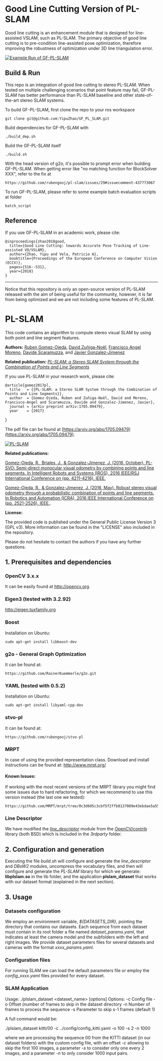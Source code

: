# Good Line Cutting Version of PL-SLAM

Good line cutting is an enhancement module that is designed for line-assisted VSLAM, such as PL-SLAM.  The primary objective of good line cutting is to pre-condition line-assisted pose optimization, therefore improving the robustness of optimization under 3D line triangulation error.

[![Example Run of GF-PL-SLAM](https://img.youtube.com/vi/YAq5uzDtSXE/0.jpg)](https://youtu.be/YAq5uzDtSXE)

## Build & Run

This repo is an integration of good line cutting to stereo PL-SLAM.  When tested on multiple challenging scenarios that point feature may fail, GF-PL-SLAM has better performance than PL-SLAM baseline and other state-of-the-art stereo SLAM systems.

To build GF-PL-SLAM, first clone the repo to your ros workspace

	git clone git@github.com:YipuZhao/GF_PL_SLAM.git

Build dependencies for GF-PL-SLAM with

	./build_dep.sh

Build the GF-PL-SLAM itself

	./build.sh

With the head version of g2o, it's possible to prompt error when building GF-PL-SLAM.  When getting error like "no matching function for BlockSolver XXX", refer to the fix at 

	https://github.com/rubengooj/pl-slam/issues/29#issuecomment-437773067

To run GF-PL-SLAM, please refer to some example batch evaluation scripts at folder 

	batch_script

## Reference

If you use GF-PL-SLAM in an academic work, please cite:

	@inproceedings{zhao2018good,
	  title={Good Line Cutting: towards Accurate Pose Tracking of Line-assisted VO/VSLAM},
	  author={Zhao, Yipu and Vela, Patricio A},
	  booktitle={Proceedings of the European Conference on Computer Vision (ECCV)},
	  pages={516--531},
	  year={2018}
	}

---


Notice that this repository is only an open-source version of PL-SLAM released with the aim of being useful for the community, however, it is far from being optimized and we are not including some features of PL-SLAM.

# PL-SLAM #

This code contains an algorithm to compute stereo visual SLAM by using both point and line segment features.

**Authors:** [Ruben Gomez-Ojeda](http://mapir.isa.uma.es/mapirwebsite/index.php/people/164-ruben-gomez), [David Zuñiga-Noël](http://mapir.isa.uma.es/mapirwebsite/index.php/people/270), [Francisco Angel Moreno](http://mapir.isa.uma.es/mapirwebsite/index.php/people/199-francisco-moreno-due%C3%B1as), [Davide Scaramuzza](http://rpg.ifi.uzh.ch/people_scaramuzza.html), and [Javier Gonzalez-Jimenez](http://mapir.isa.uma.es/mapirwebsite/index.php/people/95-javier-gonzalez-jimenez)

**Related publication:** [*PL-SLAM: a Stereo SLAM System through the Combination of Points and Line Segments*](http://mapir.isa.uma.es/mapirwebsite/index.php/people/164-ruben-gomez)

If you use PL-SLAM in your research work, please cite:

    @article{gomez2017pl,
      title   = {{PL-SLAM: a Stereo SLAM System through the Combination of Points and Line Segments}},
      author  = {Gomez-Ojeda, Ruben and Zuñiga-Noël, David and Moreno, Francisco-Angel and Scaramuzza, Davide and Gonzalez-Jimenez, Javier},
      journal = {arXiv preprint arXiv:1705.09479},
      year    = {2017}
}

The pdf file can be found at [https://arxiv.org/abs/1705.09479](https://arxiv.org/abs/1705.09479).

[![PL-SLAM](https://img.youtube.com/vi/-lCTf_tAxhQ/0.jpg)](https://www.youtube.com/watch?v=-lCTf_tAxhQ)

**Related publications:**

[Gomez-Ojeda, R., Briales, J., & Gonzalez-Jimenez, J. (2016, October). PL-SVO: Semi-direct monocular visual odometry by combining points and line segments. In Intelligent Robots and Systems (IROS), 2016 IEEE/RSJ International Conference on (pp. 4211-4216). IEEE.](http://mapir.isa.uma.es/rgomez/publications/iros16plsvo.pdf)

[Gomez-Ojeda, R., & Gonzalez-Jimenez, J. (2016, May). Robust stereo visual odometry through a probabilistic combination of points and line segments. In Robotics and Automation (ICRA), 2016 IEEE International Conference on (pp. 2521-2526). IEEE.](http://mapir.isa.uma.es/rgomez/publications/icra16plsvo.pdf).

**License:**

The provided code is published under the General Public License Version 3 (GPL v3). More information can be found in the "LICENSE" also included in the repository.

Please do not hesitate to contact the authors if you have any further questions.


## 1. Prerequisites and dependencies

### OpenCV 3.x.x
It can be easily found at http://opencv.org. 

### Eigen3 (tested with 3.2.92)
http://eigen.tuxfamily.org

### Boost
Installation on Ubuntu:
```
sudo apt-get install libboost-dev
```

### g2o - General Graph Optimization
It can be found at:
```
https://github.com/RainerKuemmerle/g2o.git
```

### YAML (tested with 0.5.2)
Installation on Ubuntu:
```
sudo apt-get install libyaml-cpp-dev
```

### stvo-pl
It can be found at: 
```
https://github.com/rubengooj/stvo-pl
```

### MRPT
In case of using the provided representation class. 
Download and install instructions can be found at: http://www.mrpt.org/

#### Known Issues:
If working with the most recent versions of the MRPT library you might find some issues due to hard refactoring, for which we recommend to use this version instead (the last one we tested):
```
https://github.com/MRPT/mrpt/tree/0c3d605c3cbf5f2ffb8137089e43ebdae5a55de3
```

### Line Descriptor
We have modified the [*line_descriptor*](https://github.com/opencv/opencv_contrib/tree/master/modules/line_descriptor) module from the [OpenCV/contrib](https://github.com/opencv/opencv_contrib) library (both BSD) which is included in the *3rdparty* folder.


## 2. Configuration and generation

Executing the file *build.sh* will configure and generate the *line_descriptor* and *DBoW2* modules, uncompress the vocabulary files, and then will configure and generate the *PL-SLAM* library for which we generate: **libplslam.so** in the lib folder, and the application **plslam_dataset** that works with our dataset format (explained in the next section).


## 3. Usage

### Datasets configuration
We employ an environment variable, *${DATASETS_DIR}*, pointing the directory that contains our datasets. Each sequence from each dataset must contain in its root folder a file named *dataset_params.yaml*, that indicates at least the camera model and the subfolders with the left and right images. We provide dataset parameters files for several datasets and cameras with the format *xxxx_params.yaml*.

### Configuration files
For running SLAM we can load the default parameters file or employ the *config_xxxx.yaml* files provided for every dataset.

### SLAM Application
Usage: ./plslam_dataset <dataset_name> [options]
Options:
	-c Config file
	-o Offset (number of frames to skip in the dataset directory
	-n Number of frames to process the sequence
	-s Parameter to skip s-1 frames (default 1)

A full command would be:

./plslam_dataset kitti/00 -c ../config/config_kitti.yaml -o 100 -s 2 -n 1000

where we are processing the sequence 00 from the KITTI dataset (in our dataset folders) with the custom config file, with an offset *-c* allowing to skip the first 100 images, a parameter *-s* to consider only one every 2 images, and a parameter *-n* to only consider 1000 input pairs.

